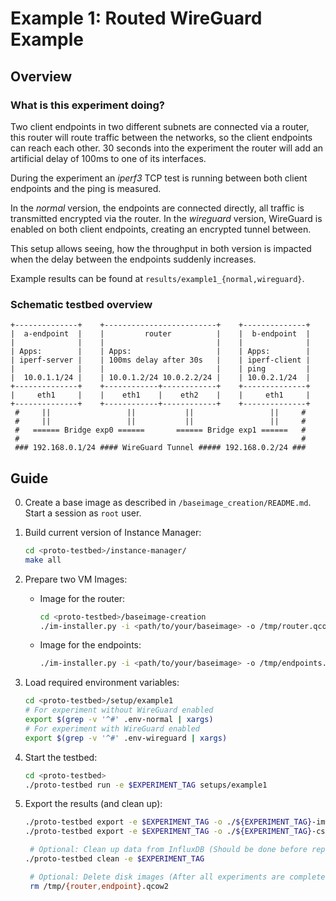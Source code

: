 # Example 1: Routed WireGuard Example

## Overview

### What is this experiment doing?
Two client endpoints in two different subnets are connected via a router, this router will route traffic between the networks, so the client endpoints can reach each other. 30 seconds into the experiment the router will add an artificial delay of 100ms to one of its interfaces.

During the experiment an *iperf3* TCP test is running between both client endpoints and the ping is measured.

In the *normal* version, the endpoints are connected directly, all traffic is transmitted encrypted via the router. In the *wireguard* version, WireGuard is enabled on both client endpoints, creating an encrypted tunnel between. 

This setup allows seeing, how the throughput in both version is impacted when the delay between the endpoints suddenly increases.

Example results can be found at `results/example1_{normal,wireguard}`.

### Schematic testbed overview
```
+--------------+    +-------------------------+    +--------------+
|  a-endpoint  |    |         router          |    |  b-endpoint  |
|              |    |                         |    |              |
| Apps:        |    | Apps:                   |    | Apps:        |
| iperf-server |    | 100ms delay after 30s   |    | iperf-client |
|              |    |                         |    | ping         |
|  10.0.1.1/24 |    | 10.0.1.2/24 10.0.2.2/24 |    | 10.0.2.1/24  |
+--------------+    +------------+------------+    +--------------+
|     eth1     |    |    eth1    |    eth2    |    |     eth1     |
+--------------+    +------------+------------+    +--------------+
 #     ||                 ||           ||                 ||     #
 #     ||                 ||           ||                 ||     #
 #   ====== Bridge exp0 ======       ====== Bridge exp1 ======   #
 #                                                               #
 ### 192.168.0.1/24 #### WireGuard Tunnel ##### 192.168.0.2/24 ### 
```

## Guide

0. Create a base image as described in `/baseimage_creation/README.md`. Start a session as `root` user.

1. Build current version of Instance Manager:
   ```bash
   cd <proto-testbed>/instance-manager/
   make all
   ```

2. Prepare two VM Images:
    - Image for the router:
      ```bash
      cd <proto-testbed>/baseimage-creation
      ./im-installer.py -i <path/to/your/baseimage> -o /tmp/router.qcow2 -p ../instance-manager/instance-manager.deb
      ```
    - Image for the endpoints:
      ```bash
      ./im-installer.py -i <path/to/your/baseimage> -o /tmp/endpoints.qcow2 -p ../instance-manager/instance-manager.deb -e ../setups/example1/wireguard.extra
      ```

3. Load required environment variables:
    ```bash
    cd <proto-testbed>/setup/example1
    # For experiment without WireGuard enabled
    export $(grep -v '^#' .env-normal | xargs)
    # For experiment with WireGuard enabled
    export $(grep -v '^#' .env-wireguard | xargs)
    ```

4. Start the testbed:
   ```bash
   cd <proto-testbed>
   ./proto-testbed run -e $EXPERIMENT_TAG setups/example1
   ```

5. Export the results (and clean up):
   ```bash
   ./proto-testbed export -e $EXPERIMENT_TAG -o ./${EXPERIMENT_TAG}-images image setups/example1
   ./proto-testbed export -e $EXPERIMENT_TAG -o ./${EXPERIMENT_TAG}-csvs csv setups/example1 

    # Optional: Clean up data from InfluxDB (Should be done before repeating the experiment)
   ./proto-testbed clean -e $EXPERIMENT_TAG

    # Optional: Delete disk images (After all experiments are completed)
    rm /tmp/{router,endpoint}.qcow2

   ```
